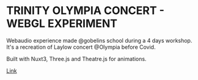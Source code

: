 # TRINITY OLYMPIA CONCERT - WEBGL EXPERIMENT  

Webaudio experience made @gobelins school during a 4 days workshop. It's a recreation of Laylow concert @Olympia before Covid.

Built with Nuxt3, Three.js and Theatre.js for animations.

[Link](https://webgl-trinity.vercel.app/)
